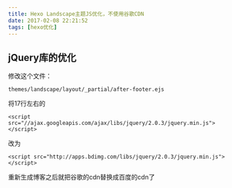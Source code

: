 ```yaml
---
title: Hexo Landscape主题JS优化，不使用谷歌CDN
date: 2017-02-08 22:21:52
tags: [hexo优化]
---
```

jQuery库的优化
---
修改这个文件：
```
themes/landscape/layout/_partial/after-footer.ejs
```
将17行左右的
```
<script src="//ajax.googleapis.com/ajax/libs/jquery/2.0.3/jquery.min.js"></script>
```
改为
```
<script src="http://apps.bdimg.com/libs/jquery/2.0.3/jquery.min.js"></script>
```
重新生成博客之后就把谷歌的cdn替换成百度的cdn了